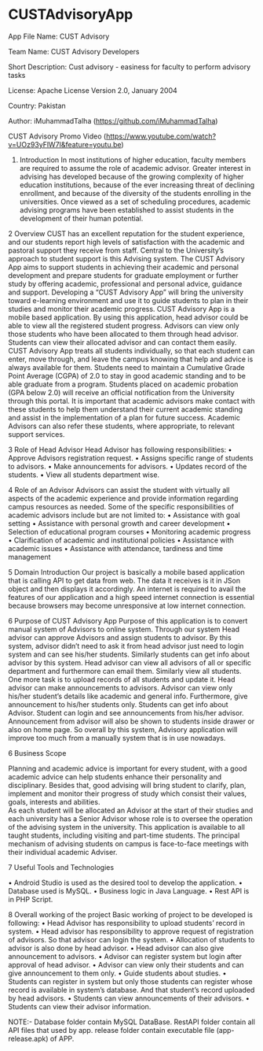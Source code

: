 # CUSTAdvisoryApp


App File Name:	CUST Advisory

Team Name:	CUST Advisory Developers

Short Description:	Cust advisory - easiness for faculty to perform advisory tasks

License: Apache License Version 2.0, January 2004

Country:	Pakistan

Author:	iMuhammadTalha (https://github.com/iMuhammadTalha)

CUST Advisory Promo Video (https://www.youtube.com/watch?v=UOz93yFlW7I&feature=youtu.be)



1.	Introduction
In most institutions of higher education, faculty members are required to assume the role of academic advisor. Greater interest in advising has developed because of the growing complexity of higher education institutions, because of the ever increasing threat of declining enrollment, and because of the diversity of the students enrolling in the universities. Once viewed as a set of scheduling procedures, academic advising programs have been established to assist students in the development of their human potential.



2	Overview
CUST has an excellent reputation for the student experience, and our students report high levels of satisfaction with the academic and pastoral support they receive from staff. Central to the University’s approach to student support is this Advising system. 
The CUST Advisory App aims to support students in achieving their academic and personal development and prepare students for graduate employment or further study by offering academic, professional and personal advice, guidance and support.
Developing a “CUST Advisory App” will bring the university toward e-learning environment and use it to guide students to plan in their studies and monitor their academic progress.
CUST Advisory App is a mobile based application. By using this application, head advisor could be able to view all the registered student progress. Advisors can view only those students who have been allocated to them through head advisor. Students can view their allocated advisor and can contact them easily.
CUST Advisory App treats all students individually, so that each student can enter, move through, and leave the campus knowing that help and advice is always available for them. Students need to maintain a Cumulative Grade Point Average (CGPA) of 2.0 to stay in good academic standing and to be able graduate from a program. Students placed on academic probation (GPA below 2.0) will receive an official notification from the University through this portal. It is important that academic advisors make contact with these students to help them understand their current academic standing and assist in the implementation of a plan for future success. Academic Advisors can also refer these students, where appropriate, to relevant support services.



3	Role of Head Advisor
Head Advisor has following responsibilities:
•	Approve Advisors registration request.
•	Assigns specific range of students to advisors.
•	Make announcements for advisors.
•	Updates record of the students.
•	View all students department wise.

4	Role of an Advisor
Advisors can assist the student with virtually all aspects of the academic experience and provide information regarding campus resources as needed. Some of the specific responsibilities of academic advisors include but are not limited to:
•	Assistance with goal setting 
•	Assistance with personal growth and career development
•	Selection of educational program courses
•	Monitoring academic progress 
•	Clarification of academic and institutional policies 
•	Assistance with academic issues 
•	Assistance with attendance, tardiness and time management

5	Domain Introduction
Our project is basically a mobile based application that is calling API to get data from web. The data it receives is it in JSon object and then displays it accordingly.  An internet is required to avail the features of our application and a high speed internet connection is essential because browsers may become unresponsive at low internet connection.

6	Purpose of CUST Advisory App
Purpose of this application is to convert manual system of Advisors to online system. Through our system Head advisor can approve Advisors and assign students to advisor. By this system, advisor didn’t need to ask it from head advisor just need to login system and can see his/her students. Similarly students can get info about advisor by this system. Head advisor can view all advisors of all or specific department and furthermore can email them. Similarly view all students. One more task is to upload records of all students and update it. Head advisor can make announcements to advisors. 
Advisor can view only his/her student’s details like academic and general info. Furthermore, give announcement to his/her students only. 
Students can get info about Advisor. Student can login and see announcements from his/her advisor. Announcement from advisor will also be shown to students inside drawer or also on home page.
So overall by this system, Advisory application will improve too much from a manually system that is in use nowadays.

6	Business Scope

Planning and academic advice is important for every student, with a good academic advice can help students enhance their personality and disciplinary. Besides that, good advising will bring student to clarify, plan, implement and monitor their progress of study which consist their values, goals, interests and abilities.  
As each student will be allocated an Advisor at the start of their studies and each university has a Senior Advisor whose role is to oversee the operation of the advising system in the university. This application is available to all taught students, including visiting and part-time students. The principal mechanism of advising students on campus is face-to-face meetings with their individual academic Adviser.


7	Useful Tools and Technologies

•	Android Studio is used as the desired tool to develop the application.
•	Database used is MySQL.
•	Business logic in Java Language.
•	Rest API is in PHP Script.

8	Overall working of the project
Basic working of project to be developed is following:
•	Head Advisor has responsibility to upload students’ record in system.
•	Head advisor has responsibility to approve request of registration of advisors. So that advisor can login the system.
•	Allocation of students to advisor is also done by head advisor.
•	Head advisor can also give announcement to advisors.
•	Advisor can register system but login after approval of head advisor.
•	Advisor can view only their students and can give announcement to them only.
•	Guide students about studies.
•	Students can register in system but only those students can register whose record is available in system’s database. And that student’s record uploaded by head advisors.
•	Students can view announcements of their advisors.
•	Students can view their advisor information.


NOTE:-
Database folder contain MySQL DataBase.
RestAPI folder contain all API files that used by app.
release folder contain executable file (app-release.apk) of APP. 
